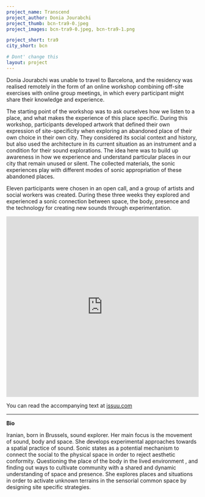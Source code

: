 ```yaml
---
project_name: Transcend
project_author: Donia Jourabchi
project_thumb: bcn-tra9-0.jpeg
project_images: bcn-tra9-0.jpeg, bcn-tra9-1.png

project_short: tra9
city_short: bcn

# Dont' change this
layout: project
---
```

Donia Jourabchi was unable to travel to Barcelona, and the residency was realised remotely in the form of an online workshop combining off-site exercises with online group meetings, in which every participant might share their knowledge and experience. 

The starting point of the workshop was to ask ourselves how we listen to a place, and what makes the experience of this place specific. During this workshop, participants developed artwork that defined their own expression of site-specificity when exploring an abandoned place of their own choice in their own city. They considered its social context and history, but also used the architecture in its current situation as an instrument and a condition for their sound explorations. The idea here was to build up awareness in how we experience and understand particular places in our city that remain unused or silent. The collected materials, the sonic experiences play with different modes of sonic appropriation of these abandoned places.

Eleven participants were chosen in an open call, and a group of artists and social workers was created. During these three weeks they explored and experienced a sonic connection between space, the body, presence and the technology for creating new sounds through experimentation. 

<!-- https://issuu.com/{username}/docs/{documentname} -->
<!-- https://issuu.com/nataliadomingueztorres/docs/final_transound_publicationnewlink -->

<!-- <iframe allowfullscreen allow="fullscreen" style="border:none;width:100%;height:326px;" src="//e.issuu.com/embed.html?backgroundColor=%23ebb88a&backgroundColorFullscreen=%23ebb88a&d=final_transound_publicationnewlink&hideIssuuLogo=truee&hideShareButton=true&pageNumber=0&u=nataliadomingueztorres"></iframe> -->

<iframe style="border: 0; width: 100%; height: 472px;" src="https://bandcamp.com/EmbeddedPlayer/album=1186956079/size=large/bgcol=ffffff/linkcol=0687f5/artwork=small/transparent=true/" seamless><a href="https://heariam1.bandcamp.com/album/hear-i-am">Hear I am</a></iframe>

You can read the accompanying text at [issuu.com](https://issuu.com/nataliadomingueztorres/docs/final_transound_publicationnewlink "Publication at issuu")

-------------------------------------------------------------------------------

**Bio**

Iranian, born in Brussels, sound explorer. Her main focus is the movement of sound, body and space. She develops experimental approaches towards a spatial practice of sound. Sonic states as a potential mechanism to connect the social to the physical space in order to reject aesthetic conformity. Questioning the place of the body in the lived environment , and  finding out ways to cultivate community with a shared and dynamic understanding of space and presence. She explores places and situations in order to activate unknown terrains in the sensorial common space by designing site specific strategies. 

